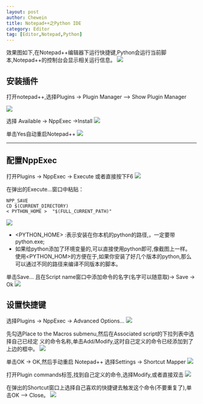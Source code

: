 ```yaml
---
layout: post
author: Chewein
title: Notepad++之Python IDE 
category: Editor
tag: [Editor,Notepad,Python] 
---
```



效果图如下,在Notepad++编辑器下运行快捷键,Python会运行当前脚本,Notepad++的控制台会显示相关运行信息。
![](/public/img/tech/1.png)

## 安装插件

打开notepad++,选择Plugins -> Plugin Manager –> Show Plugin Manager

![](/public/img/tech/2.png)

选择 Available -> NppExec ->Install
![](/public/img/tech/3.png)

单击Yes自动重启Notepad++
![](/public/img/tech/4.png)

-------------------------

## 配置NppExec

打开Plugins -> NppExec -> Execute 或者直接按下F6
![](/public/img/tech/5.png)

在弹出的Execute…窗口中粘贴：
```
NPP_SAVE
CD $(CURRENT_DIRECTORY)
< PYTHON_HOME >  "$(FULL_CURRENT_PATH)" 
```
![](/public/img/tech/6.png)
- <PYTHON_HOME> :表示安装在你本机的python的路径,，一定要带python.exe;
- 如果给python添加了环境变量的,可以直接使用python即可,像截图上一样。
使用<PYTHON_HOM>的方便在于,如果你安装了好几个版本的python,那么可以通过不同的路径来编译不同版本的脚本。

单击Save… 且在Script name窗口中添加命令的名字(名字可以随意取)-> Save -> Ok
![](/public/img/tech/7.png)

## 设置快捷键

选择Plugins -> NppExec -> Advanced Options…
![](/public/img/tech/8.png)

先勾选Place to the Macros submenu,然后在Associated script的下拉列表中选择自己已经定 义的命令名称,单击Add/Modify,这时自己定义的命令已经添加到了上边的框中。
![](/public/img/tech/9.png)

单击OK -> OK,然后手动重启 Notepad++
选择Settings -> Shortcut Mapper 
![](/public/img/tech/10.png)

打开Plugin commands标签,找到自己定义的命令,选择Modify,或者直接双击
![](/public/img/tech/11.png)

在弹出的Shortcut窗口上选择自己喜欢的快捷键去触发这个命令(不要重复了),单击OK –> Close。
![](/public/img/tech/12.png)